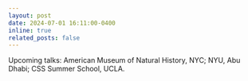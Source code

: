 ```yaml
---
layout: post
date: 2024-07-01 16:11:00-0400
inline: true
related_posts: false
---
```


Upcoming talks: American Museum of Natural History, NYC; NYU, Abu Dhabi; CSS Summer School, UCLA.